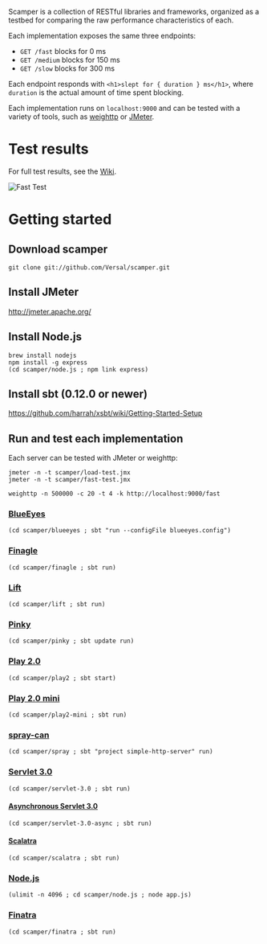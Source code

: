 Scamper is a collection of RESTful libraries and frameworks, organized as a testbed for comparing the raw performance characteristics of each.

Each implementation exposes the same three endpoints:

* `GET /fast` blocks for 0 ms
* `GET /medium` blocks for 150 ms
* `GET /slow` blocks for 300 ms

Each endpoint responds with `<h1>slept for { duration } ms</h1>`, where `duration` is the actual amount of time spent blocking.

Each implementation runs on `localhost:9000` and can be tested with a variety of tools, such as [weighttp](https://github.com/lighttpd/weighttp) or [JMeter](http://jmeter.apache.org/).

# Test results

For full test results, see the [Wiki](https://github.com/Versal/scamper/wiki/Test-results).

![Fast Test](https://raw.github.com/Versal/scamper/master/readme/fast-test.png)

# Getting started

## Download scamper

```
git clone git://github.com/Versal/scamper.git
```

## Install JMeter

http://jmeter.apache.org/

## Install Node.js

```
brew install nodejs
npm install -g express
(cd scamper/node.js ; npm link express)
```

## Install sbt (0.12.0 or newer)

https://github.com/harrah/xsbt/wiki/Getting-Started-Setup

## Run and test each implementation

Each server can be tested with JMeter or weighttp:

```
jmeter -n -t scamper/load-test.jmx
jmeter -n -t scamper/fast-test.jmx
```

```
weighttp -n 500000 -c 20 -t 4 -k http://localhost:9000/fast
```

### [BlueEyes](https://github.com/jdegoes/blueeyes)

```
(cd scamper/blueeyes ; sbt "run --configFile blueeyes.config")
```

### [Finagle](https://github.com/twitter/finagle)

```
(cd scamper/finagle ; sbt run)
```

### [Lift](https://github.com/lift/lift)

```
(cd scamper/lift ; sbt run)
```

### [Pinky](https://github.com/pk11/pinky)

```
(cd scamper/pinky ; sbt update run)
```

### [Play 2.0](https://github.com/playframework/Play20)

```
(cd scamper/play2 ; sbt start)
```

### [Play 2.0 mini](https://github.com/typesafehub/play2-mini)

```
(cd scamper/play2-mini ; sbt run)
```

### [spray-can](https://github.com/spray/spray-can)

```
(cd scamper/spray ; sbt "project simple-http-server" run)
```

### [Servlet 3.0](http://jcp.org/aboutJava/communityprocess/final/jsr315/index.html)

```
(cd scamper/servlet-3.0 ; sbt run)
```

#### [Asynchronous Servlet 3.0](http://docs.oracle.com/javaee/6/api/index.html?javax/servlet/AsyncContext.html)

```
(cd scamper/servlet-3.0-async ; sbt run)
```

#### [Scalatra](https://github.com/scalatra/scalatra)

```
(cd scamper/scalatra ; sbt run)
```

### [Node.js](http://nodejs.org/)

```
(ulimit -n 4096 ; cd scamper/node.js ; node app.js)
```

### [Finatra](https://github.com/capotej/finatra)

```
(cd scamper/finatra ; sbt run)
```

